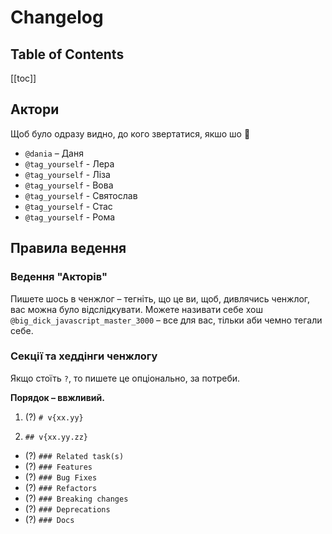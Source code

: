 # Changelog

## Table of Contents

[[toc]]

## Актори

Щоб було одразу видно, до кого звертатися, якшо шо 🙂

- `@dania` – Даня
- `@tag_yourself` - Лера
- `@tag_yourself` - Ліза
- `@tag_yourself` - Вова
- `@tag_yourself` - Святослав
- `@tag_yourself` - Стас
- `@tag_yourself` - Рома

<!--@include: ../../../CHANGELOG.md-->

## Правила ведення

### Ведення "Акторів"

Пишете шось в ченжлог – тегніть, що це ви, щоб, дивлячись ченжлог, вас можна було відслідкувати.
Можете називати себе хош `@big_dick_javascript_master_3000` – все для вас, тільки аби чемно тегали себе. 

### Секції та хеддінги ченжлогу

Якщо стоїть `?`, то пишете це опціонально, за потреби.

**Порядок – ввжливий.**

1. (?) `# v{xx.yy}`

2. `## v{xx.yy.zz}`

* (?) `### Related task(s)`
* (?) `### Features`
* (?) `### Bug Fixes`
* (?) `### Refactors`
* (?) `### Breaking changes`
* (?) `### Deprecations`
* (?) `### Docs`
